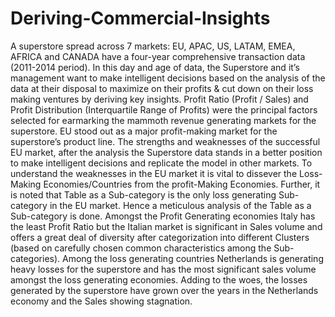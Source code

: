 # Deriving-Commercial-Insights
 A superstore spread across 7 markets: EU, APAC, US, LATAM, EMEA, AFRICA and CANADA have a four-year comprehensive transaction data (2011-2014 period). In this day and age of data, the Superstore and it’s management want to make intelligent decisions based on the analysis of the data at their disposal to maximize on their profits & cut down on their loss making ventures by deriving key insights.
Profit Ratio (Profit / Sales) and Profit Distribution (Interquartile Range of Profits) were the principal factors selected for earmarking the mammoth revenue generating markets for the superstore. EU stood out as a major profit-making market for the superstore’s product line.
The strengths and weaknesses of the successful EU market, after the analysis the Superstore data stands in a better position to make intelligent decisions and replicate the model in other markets.
To understand the weaknesses in the EU market it is vital to dissever the Loss-Making Economies/Countries from the profit-Making Economies.
Further, it is noted that Table as a Sub-category is the only loss generating Sub-category in the EU market. Hence a meticulous analysis of the Table as a Sub-category is done.
Amongst the Profit Generating economies Italy has the least Profit Ratio but the Italian market is significant in Sales volume and offers a great deal of diversity after categorization into different Clusters (based on carefully chosen common characteristics among the Sub- categories).
Among the loss generating countries Netherlands is generating heavy losses for the superstore and has the most significant sales volume amongst the loss generating economies. Adding to the woes, the losses generated by the superstore have grown over the years in the Netherlands economy and the Sales showing stagnation.
